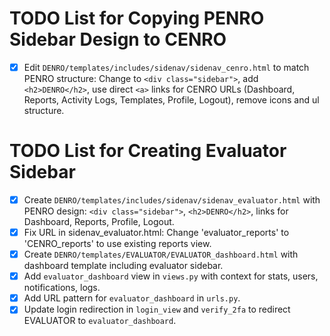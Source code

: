 # TODO List for Copying PENRO Sidebar Design to CENRO

- [x] Edit `DENRO/templates/includes/sidenav/sidenav_cenro.html` to match PENRO structure: Change to `<div class="sidebar">`, add `<h2>DENRO</h2>`, use direct `<a>` links for CENRO URLs (Dashboard, Reports, Activity Logs, Templates, Profile, Logout), remove icons and ul structure.

# TODO List for Creating Evaluator Sidebar

- [x] Create `DENRO/templates/includes/sidenav/sidenav_evaluator.html` with PENRO design: `<div class="sidebar">`, `<h2>DENRO</h2>`, links for Dashboard, Reports, Profile, Logout.
- [x] Fix URL in sidenav_evaluator.html: Change 'evaluator_reports' to 'CENRO_reports' to use existing reports view.
- [x] Create `DENRO/templates/EVALUATOR/EVALUATOR_dashboard.html` with dashboard template including evaluator sidebar.
- [x] Add `evaluator_dashboard` view in `views.py` with context for stats, users, notifications, logs.
- [x] Add URL pattern for `evaluator_dashboard` in `urls.py`.
- [x] Update login redirection in `login_view` and `verify_2fa` to redirect EVALUATOR to `evaluator_dashboard`.
